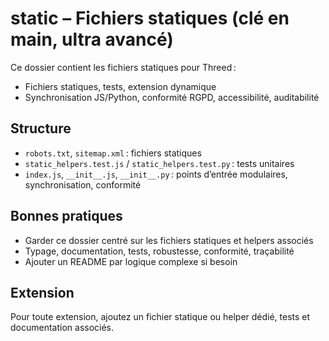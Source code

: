 # static – Fichiers statiques (clé en main, ultra avancé)

Ce dossier contient les fichiers statiques pour Threed :
- Fichiers statiques, tests, extension dynamique
- Synchronisation JS/Python, conformité RGPD, accessibilité, auditabilité

## Structure
- `robots.txt`, `sitemap.xml` : fichiers statiques
- `static_helpers.test.js` / `static_helpers.test.py` : tests unitaires
- `index.js`, `__init__.js`, `__init__.py` : points d’entrée modulaires, synchronisation, conformité

## Bonnes pratiques
- Garder ce dossier centré sur les fichiers statiques et helpers associés
- Typage, documentation, tests, robustesse, conformité, traçabilité
- Ajouter un README par logique complexe si besoin

## Extension
Pour toute extension, ajoutez un fichier statique ou helper dédié, tests et documentation associés.
